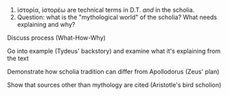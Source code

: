 1. ἱστορία, ἱστορέω are technical terms in D.T. *and* in the scholia.
2. Question:  what is the "mythological world" of the scholia? What needs explaining and why?


Discuss process (What-How-Why) 

Go into example (Tydeus' backstory) and examine what it's explaining from the text 

Demonstrate how scholia tradition can differ from Apollodorus (Zeus' plan) 

Show that sources other than mythology are cited (Aristotle's bird scholion) 
